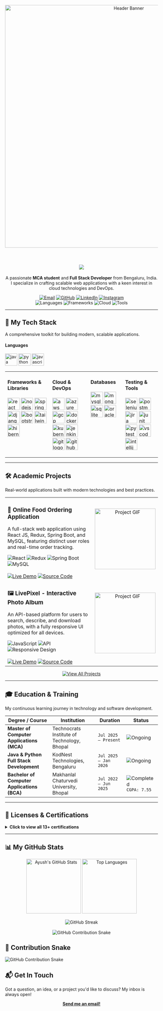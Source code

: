 <div align="center">
  <img src="https://media.giphy.com/media/CgVYiPtmE6E1p1vT4W/giphy.gif" width="800" alt="Header Banner"/>
</div>
<br/>

<h1 align="center">
  <img src="https://readme-typing-svg.herokuapp.com?font=Fira+Code&size=28&pause=1000&color=00BFFF&center=true&vCenter=true&width=600&lines=Hi+👋+I'm+Ayush+Narware;Full+Stack+Developer;Cloud+%26+DevOps+Enthusiast;Transforming+Ideas+Into+Reality!"/>
</h1>

<p align="center">
  A passionate <b>MCA student</b> and <b>Full Stack Developer</b> from Bengaluru, India. I specialize in crafting scalable web applications with a keen interest in cloud technologies and DevOps.
</p>

<div align="center">
  <a href="mailto:ayushnarware04@gmail.com"><img src="https://img.shields.io/badge/Gmail-D14836?style=for-the-badge&logo=gmail&logoColor=white" alt="Email"></a>
  <a href="https://github.com/ayushnarware"><img src="https://img.shields.io/badge/GitHub-181717?style=for-the-badge&logo=github&logoColor=white" alt="GitHub"></a>
  <a href="https://www.linkedin.com/in/ayushnarware"><img src="https://img.shields.io/badge/LinkedIn-0A66C2?style=for-the-badge&logo=linkedin&logoColor=white" alt="LinkedIn"></a>
  <a href="https://www.instagram.com/mr_ayush192/"><img src="https://img.shields.io/badge/Instagram-E4405F?style=for-the-badge&logo=instagram&logoColor=white" alt="Instagram"></a>
</div>

<div align="center">
  <img src="https://img.shields.io/badge/3+-Programming%20Languages-00BFFF?style=for-the-badge&logo=Code&logoColor=white" alt="Languages">
  <img src="https://img.shields.io/badge/7+-Frameworks%20&%20Libraries-8A2BE2?style=for-the-badge&logo=React&logoColor=white" alt="Frameworks">
  <img src="https://img.shields.io/badge/3+-Cloud%20Platforms-FF7F50?style=for-the-badge&logo=Amazon-AWS&logoColor=white" alt="Cloud">
  <img src="https://img.shields.io/badge/10+-Dev%20Tools-4682B4?style=for-the-badge&logo=Visual-Studio-Code&logoColor=white" alt="Tools">
</div>

---

## 🚀 My Tech Stack

A comprehensive toolkit for building modern, scalable applications.


<table width="100>
  <tr>
    <td valign="top">
      <h4>Languages</h4>
      <p align="left">
        <img src="https://cdn.jsdelivr.net/gh/devicons/devicon/icons/java/java-original.svg" height="40" alt="java logo" />
        <img src="https://cdn.jsdelivr.net/gh/devicons/devicon/icons/python/python-original.svg" height="40" alt="python logo" />
        <img src="https://cdn.jsdelivr.net/gh/devicons/devicon/icons/javascript/javascript-original.svg" height="40" alt="javascript logo" />
      </p>
    </td>
    <td valign="top">
      <h4>Frameworks & Libraries</h4>
      <p align="left">
        <img src="https://cdn.jsdelivr.net/gh/devicons/devicon/icons/react/react-original.svg" height="40" alt="react logo" />
        <img src="https://cdn.jsdelivr.net/gh/devicons/devicon/icons/nodejs/nodejs-original.svg" height="40" alt="nodejs logo" />
        <img src="https://cdn.jsdelivr.net/gh/devicons/devicon/icons/spring/spring-original.svg" height="40" alt="spring logo" />
        <img src="https://cdn.jsdelivr.net/gh/devicons/devicon/icons/django/django-plain.svg" height="40" alt="django logo" />
        <img src="https://cdn.jsdelivr.net/gh/devicons/devicon/icons/bootstrap/bootstrap-original.svg" height="40" alt="bootstrap logo" />
        <img src="https://cdn.jsdelivr.net/gh/devicons/devicon/icons/tailwindcss/tailwindcss-original-wordmark.svg" height="40" alt="tailwindcss logo" />
        <img src="https://cdn.jsdelivr.net/gh/devicons/devicon/icons/hibernate/hibernate-original.svg" height="40" alt="hibernate logo" />
      </p>
    </td>
    <td valign="top" >
      <h4>Cloud & DevOps          </h4>
      <p align="left">
        <img src="https://skillicons.dev/icons?i=aws" height="40" alt="aws logo" />
        <img src="https://cdn.jsdelivr.net/gh/devicons/devicon/icons/azure/azure-original.svg" height="40" alt="azure logo" />
        <img src="https://cdn.jsdelivr.net/gh/devicons/devicon/icons/googlecloud/googlecloud-original.svg" height="40" alt="gcp logo" />
        <img src="https://skillicons.dev/icons?i=docker" height="40" alt="docker logo" />
        <img src="https://cdn.jsdelivr.net/gh/devicons/devicon/icons/kubernetes/kubernetes-plain.svg" height="40" alt="kubernetes logo" />
        <img src="https://cdn.jsdelivr.net/gh/devicons/devicon/icons/jenkins/jenkins-line.svg" height="40" alt="jenkins logo" />
        <img src="https://cdn.jsdelivr.net/gh/devicons/devicon/icons/git/git-original.svg" height="40" alt="git logo" />
        <img src="https://skillicons.dev/icons?i=github" height="40" alt="github logo" />
      </p>
    </td>
      <td valign="top" >
      <h4>Databases</h4>
      <p align="left">
        <img src="https://cdn.jsdelivr.net/gh/devicons/devicon/icons/mysql/mysql-original.svg" height="40" alt="mysql logo" />
        <img src="https://cdn.jsdelivr.net/gh/devicons/devicon/icons/mongodb/mongodb-original.svg" height="40" alt="mongodb logo" />
        <img src="https://cdn.jsdelivr.net/gh/devicons/devicon/icons/sqlite/sqlite-original.svg" height="40" alt="sqlite logo" />
        <img src="https://cdn.jsdelivr.net/gh/devicons/devicon/icons/oracle/oracle-original.svg" height="40" alt="oracle logo" />
      </p>
    </td>
    <td valign="top" >
      <h4>Testing & Tools</h4>
      <p align="left">
        <img src="https://cdn.jsdelivr.net/gh/devicons/devicon/icons/selenium/selenium-original.svg" height="40" alt="selenium logo" />
        <img src="https://skillicons.dev/icons?i=postman" height="40" alt="postman logo" />
        <img src="https://cdn.jsdelivr.net/gh/devicons/devicon/icons/jira/jira-original.svg" height="40" alt="jira logo" />
        <img src="https://cdn.jsdelivr.net/gh/devicons/devicon/icons/junit/junit-original.svg" height="40" alt="junit logo" />
        <img src="https://cdn.jsdelivr.net/gh/devicons/devicon/icons/pytest/pytest-original.svg" height="40" alt="pytest logo" />
        <img src="https://cdn.jsdelivr.net/gh/devicons/devicon/icons/vscode/vscode-original.svg" height="40" alt="vscode logo" />
        <img src="https://cdn.jsdelivr.net/gh/devicons/devicon/icons/intellij/intellij-original.svg" height="40" alt="intellij logo" />
      </p>
    </td>
  </tr>
</table>

---

## 🛠️ Academic Projects

Real-world applications built with modern technologies and best practices.

<table>
  <tr>
    <td width="60%">
      <h3>🍔 Online Food Ordering Application</h3>
      <p>A full-stack web application using React JS, Redux, Spring Boot, and MySQL, featuring distinct user roles and real-time order tracking.</p>
      <div>
        <img src="https://img.shields.io/badge/React-61DAFB?style=flat-square&logo=react&logoColor=black" alt="React">
        <img src="https://img.shields.io/badge/Redux-764ABC?style=flat-square&logo=redux&logoColor=white" alt="Redux">
        <img src="https://img.shields.io/badge/Spring_Boot-6DB33F?style=flat-square&logo=spring&logoColor=white" alt="Spring Boot">
        <img src="https://img.shields.io/badge/MySQL-4479A1?style=flat-square&logo=mysql&logoColor=white" alt="MySQL">
      </div>
      <br/>
      <a href="https://ayushnarware.github.io/OnlineFood/"><img src="https://img.shields.io/badge/View_Live-00BFFF?style=for-the-badge" alt="Live Demo"></a>
      <a href="https://github.com/ayushnarware/OnlineFood"><img src="https://img.shields.io/badge/Source_Code-8A2BE2?style=for-the-badge&logo=github" alt="Source Code"></a>
    </td>
    <td width="40%" align="center">
      <img src="https://media.giphy.com/media/3o7TKSjRrfIPjeiVyE/giphy.gif" alt="Project GIF" width="200">
    </td>
  </tr>
  <tr>
    <td width="60%">
      <h3>🖼️ LivePixel - Interactive Photo Album</h3>
      <p>An API-based platform for users to search, describe, and download photos, with a fully responsive UI optimized for all devices.</p>
      <div>
        <img src="https://img.shields.io/badge/JavaScript-F7DF1E?style=flat-square&logo=javascript&logoColor=black" alt="JavaScript">
        <img src="https://img.shields.io/badge/API-Integration-FF6C37?style=flat-square" alt="API">
        <img src="https://img.shields.io/badge/Responsive-Design-E34F26?style=flat-square" alt="Responsive Design">
      </div>
      <br/>
      <a href="https://ayushnarware.github.io/LivePixe/"><img src="https://img.shields.io/badge/View_Live-00BFFF?style=for-the-badge" alt="Live Demo"></a>
      <a href="https://github.com/ayushnarware/LivePixel"><img src="https://img.shields.io/badge/Source_Code-8A2BE2?style=for-the-badge&logo=github" alt="Source Code"></a>
    </td>
    <td width="40%" align="center">
      <img src="https://media.giphy.com/media/1d5YDhg32c7i83G3M6/giphy.gif" alt="Project GIF" width="200">
    </td>
  </tr>
</table>
<p align="center">
  <a href="https://github.com/ayushnarware?tab=repositories">
    <img src="https://img.shields.io/badge/View_All_Projects-181717?style=for-the-badge&logo=github" alt="View All Projects">
  </a>
</p>

---

## 🎓 Education & Training

My continuous learning journey in technology and software development.

| Degree / Course                             | Institution                                    | Duration             | Status                                                                                                   |
| ------------------------------------------- | ---------------------------------------------- | -------------------- | -------------------------------------------------------------------------------------------------------- |
| **Master of Computer Applications (MCA)** | Technocrats Institute of Technology, Bhopal    | `Jul 2025 – Present` | <img src="https://img.shields.io/badge/Ongoing-blue?style=flat-square" alt="Ongoing">                   |
| **Java & Python Full Stack Development** | KodNest Technologies, Bengaluru                | `Jul 2025 – Jan 2026`  | <img src="https://img.shields.io/badge/Ongoing-blue?style=flat-square" alt="Ongoing">                   |
| **Bachelor of Computer Applications (BCA)** | Makhanlal Chaturvedi University, Bhopal        | `Jul 2022 – Jun 2025`  | <img src="https://img.shields.io/badge/Completed-green?style=flat-square" alt="Completed"> `CGPA: 7.55` |

---

## 📜 Licenses & Certifications

<details>
<summary><b>Click to view all 13+ certifications</b></summary>
<br>

| Certification                                       | Issued By             | Date       |
| --------------------------------------------------- | --------------------- | ---------- |
| Oracle Cloud Infrastructure Data Science Professional | Oracle University     | `Aug 2025` |
| NodeJs + ExpressJs + MongoDB                        | Knowledge Gate        | `Aug 2025` |
| React and Redux Certification                       | Complete Coding       | `Dec 2024` |
| Git and GitHub Course                               | Geekster              | `Nov 2024` |
| JavaScript Certification Test                       | Complete Coding       | `Nov 2024` |
| Data Structures & Algorithms in Java                | DataFlair             | `Sep 2024` |
| Introduction to JavaScript                          | DataFlair             | `Aug 2024` |
| Interactive Photo Album Project                     | Geekster              | `Jul 2024` |
| SQL Certification: Basic to Advanced                | Geekster              | `Jul 2024` |
| GIAC Python Coder (GPYC)                            | Great Learning        | `May 2024` |
| Mastering JavaScript Fundamentals                   | Geekster              | `May 2024` |
| OOPs in Java                                        | Great Learning        | `May 2024` |
| Responsive Landing Page with HTML/CSS               | Geekster              | `Apr 2024` |

</details>

---

## 📊 My GitHub Stats

<div align="center">
  <img src="https://github-readme-stats.vercel.app/api?username=ayushnarware&show_icons=true&theme=tokyonight&hide_border=true&bg_color=0D1117&title_color=00BFFF&icon_color=8A2BE2" height="180" alt="Ayush's GitHub Stats"/>
  <img src="https://github-readme-stats.vercel.app/api/top-langs/?username=ayushnarware&layout=compact&theme=tokyonight&hide_border=true&bg_color=0D1117&title_color=00BFFF&icon_color=8A2BE2" height="180" alt="Top Languages"/>
  <br/><br/>
  <img src="https://github-readme-streak-stats.herokuapp.com/?user=ayushnarware&theme=tokyonight&hide_border=true&background=0D1117&stroke=00BFFF&ring=8A2BE2&fire=FF7F50&currStreakLabel=00BFFF" alt="GitHub Streak"/>
  <br/><br/>
  <img src="https://raw.githubusercontent.com/ayushnarware/ayushnarware/output/github-contribution-grid-snake.svg" alt="GitHub Contribution Snake"/>

</div>

## 🐍 Contribution Snake

![GitHub Contribution Snake](https://raw.githubusercontent.com/ayushnarware/ayushnarware/output/github-contribution-grid-snake.svg)
## 📬 Get In Touch

Got a question, an idea, or a project you'd like to discuss? My inbox is always open!

<p align="center">
  <b><a href="mailto:ayushnarware04@gmail.com">Send me an email!</a></b>
</p>
